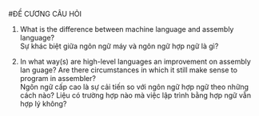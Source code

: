 #ĐỀ CƯƠNG CÂU HỎI
1. What is the difference between machine language and assembly language? <br>
Sự khác biệt giữa ngôn ngữ máy và ngôn ngữ hợp ngữ là gì?

2. In what way(s) are high-level languages an improvement on assembly lan
guage? Are there circumstances in which it still make sense to program in
assembler? <br>
Ngôn ngữ cấp cao là sự cải tiến so với ngôn ngữ hợp ngữ theo những cách nào?
Liệu có trường hợp nào mà việc lập trình bằng hợp ngữ vẫn hợp lý không?


